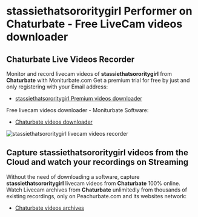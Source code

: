# stassiethatsororitygirl Performer on Chaturbate - Free LiveCam videos downloader

## Chaturbate Live Videos Recorder

Monitor and record livecam videos of **stassiethatsororitygirl** from **Chaturbate** with Moniturbate.com
Get a premium trial for free by just and only registering with your Email address:
* [stassiethatsororitygirl Premium videos downloader](https://moniturbate.com/request-demo-licence-key.html)

Free livecam videos downloader - Moniturbate Software:
* [Chaturbate videos downloader](https://moniturbate.com/moniturbate-download-software.html)

![stassiethatsororitygirl livecam videos recorder](https://peachurnet.com/templates/moniturbate-software.png)


## Capture stassiethatsororitygirl videos from the Cloud and watch your recordings on Streaming

Without the need of downloading a software, capture **stassiethatsororitygirl** livecam videos from **Chaturbate** 100% online.
Watch Livecam archives from **Chaturbate** unlimitedly from thousands of existing recordings, only on Peachurbate.com and its websites network:
* [Chaturbate videos archives](https://peachurnet.com/)
